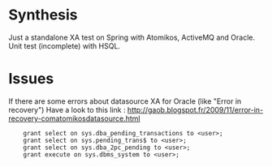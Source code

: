 # Synthesis

Just a standalone XA test on Spring with Atomikos, ActiveMQ and Oracle. 
Unit test (incomplete) with HSQL.

# Issues

If there are some errors about datasource XA for Oracle (like "Error in recovery")
Have a look to this link : http://gaob.blogspot.fr/2009/11/error-in-recovery-comatomikosdatasource.html

        grant select on sys.dba_pending_transactions to <user>;
        grant select on sys.pending_trans$ to <user>;
        grant select on sys.dba_2pc_pending to <user>;
        grant execute on sys.dbms_system to <user>;